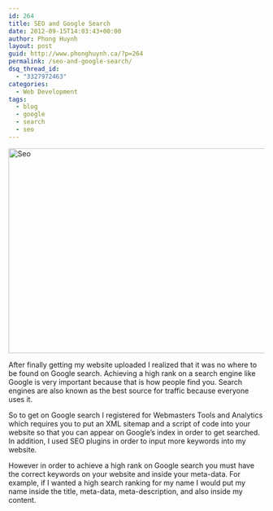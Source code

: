 ```yaml
---
id: 264
title: SEO and Google Search
date: 2012-09-15T14:03:43+00:00
author: Phong Huynh
layout: post
guid: http://www.phonghuynh.ca/?p=264
permalink: /seo-and-google-search/
dsq_thread_id:
  - "3327972463"
categories:
  - Web Development
tags:
  - blog
  - google
  - search
  - seo
---
```

[<img class="size-full wp-image-406 aligncenter" title="Seo" src="http://www.phonghuynh.ca/wp-content/uploads/2012/09/Seo-blocks.gif" alt="Seo" width="523" height="403" srcset="http://www.phonghuynh.ca/wp-content/uploads/2012/09/Seo-blocks.gif 523w, http://www.phonghuynh.ca/wp-content/uploads/2012/09/Seo-blocks-300x231.gif 300w" sizes="(max-width: 523px) 100vw, 523px" />](http://www.phonghuynh.ca/wp-content/uploads/2012/09/Seo-blocks.gif)

After finally getting my website uploaded I realized that it was no where to be found on Google search. Achieving a high rank on a search engine like Google is very important because that is how people find you. Search engines are also known as the best source for traffic because everyone uses it.

So to get on Google search I registered for Webmasters Tools and Analytics which requires you to put an XML sitemap and a script of code into your website so that you can appear on Google&#8217;s index in order to get searched. In addition, I used SEO plugins in order to input more keywords into my website.

However in order to achieve a high rank on Google search you must have the correct keywords on your website and inside your meta-data. For example, if I wanted a high search ranking for my name I would put my name inside the title, meta-data, meta-description, and also inside my content.